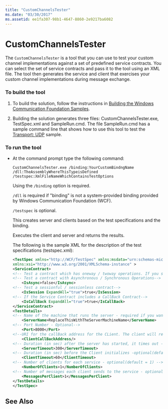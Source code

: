 ```yaml
---
title: "CustomChannelsTester"
ms.date: "03/30/2017"
ms.assetid: ee1fa307-98b1-4647-8860-2e9217ba6082
---
```

# CustomChannelsTester
The `CustomChannelsTester` is a tool that you can use to test your custom channel implementations against a set of predefined service contracts. You can select the set of service contracts and pass it to the tool using an XML file. The tool then generates the service and client that exercises your custom channel implementations during message exchange.  
  
### To build the tool  
  
1.  To build the solution, follow the instructions in [Building the Windows Communication Foundation Samples](../../../../docs/framework/wcf/samples/building-the-samples.md).  
  
2.  Building the solution generates three files: CustomChannelsTester.exe, TestSpec.xml and SampleRun.cmd. The file SampleRun.cmd has a sample command line that shows how to use this tool to test the [Transport: UDP](../../../../docs/framework/wcf/samples/transport-udp.md) sample.  
  
### To run the tool  
  
-   At the command prompt type the following command:  
  
    ```  
    CustomChannelsTester.exe /binding:YourCustomBindngName /dll:TheAssemblyWhereThisTypeisDefined /testspec:XmlFileNameWhichContainsTestOptions  
    ```  
  
     Using the `/binding` option is required.  
  
     `/dll` is required if "binding" is not a system-provided binding provided by Windows Communication Foundation (WCF).  
  
     `/testspec` is optional.  
  
     This creates server and clients based on the test specifications and the binding.  
  
     Executes the client and server and returns the results.  
  
     The following is the sample XML for the description of the test specifications (testspec.xml):  
  
    ```xml  
    <TestSpec xmlns="http://WCF/TestSpec" xmlns:msdata="urn:schemas-microsoft-com:xml-msdata"   
    xmlns:xsi="http://www.w3.org/2001/XMLSchema-instance" >  
    <ServiceContract>  
    <!-- Test a contract which has oneway / twoway operations. If you set ExpandAll = true, both types of contracts are tested -->    <IsOneWay ExpandAll="true">true</IsOneWay>  
    <!-- Test a contract with Asynchronous / Synchronous Operations-->  
        <IsAsync>false</IsAsync>   
    <!-- Test a sessionful / sessionless contract-->      
        <IsSession ExpandAll="true">true</IsSession>  
    <!-- If the Service Contract includes a CallBack Contract-->      
        <IsCallBack ExpandAll="true">true</IsCallBack>  
    </ServiceContract>  
    <TestDetails>  
    <!-- Name of the machine that runs the server - required if you want to run the test crossmachine-->  
        <ServerName>ReplaceThisWithTheServerMachineName</ServerName>  
    <!-- Port Number - Optional-->  
        <Port>8000</Port>  
    <!--URI for the callBack address for the CLient. The client will receive the messages from the server on this address in case of a CallBack Contract-->  
        <ClientCallBackAddress/>      
    <!-- Duration (in sec) after the server has started, it times out - optional(default = 300sec) -->  
        <ServerTimeout>300</ServerTimeout>  
    <!-- Duration (in sec) before the Client initializes -optional(default = 60sec) -->  
        <ClientTimeout>60</ClientTimeout>  
    <!-- Number of clients for each service - optional(default = 1) -->  
        <NumberOfClients>1</NumberOfClients>  
    <!-- Number of messages each client sends to the service - optional(default = 1) -->  
        <MessagesPerClient>1</MessagesPerClient>  
    </TestDetails>  
    </TestSpec>  
    ```  
  
## See Also
